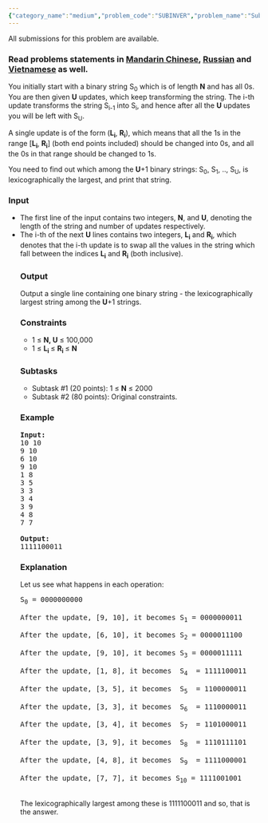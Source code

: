 ```yaml
---
{"category_name":"medium","problem_code":"SUBINVER","problem_name":"SubInversing","languages_supported":{"0":"ADA","1":"ASM","2":"BASH","3":"BF","4":"C","5":"C99 strict","6":"CAML","7":"CLOJ","8":"CLPS","9":"CPP 4.3.2","10":"CPP 4.9.2","11":"CPP14","12":"CS2","13":"D","14":"ERL","15":"FORT","16":"FS","17":"GO","18":"HASK","19":"ICK","20":"ICON","21":"JAVA","22":"JS","23":"LISP clisp","24":"LISP sbcl","25":"LUA","26":"NEM","27":"NICE","28":"NODEJS","29":"PAS fpc","30":"PAS gpc","31":"PERL","32":"PERL6","33":"PHP","34":"PIKE","35":"PRLG","36":"PYPY","37":"PYTH","38":"PYTH 3.4","39":"RUBY","40":"SCALA","41":"SCM chicken","42":"SCM guile","43":"SCM qobi","44":"ST","45":"TCL","46":"TEXT","47":"WSPC"},"max_timelimit":3,"source_sizelimit":50000,"problem_author":"gainullinildar","problem_tester":"melfice","date_added":"26-05-2017","tags":{"0":"gainullinildar","1":"hashes","2":"ltime48","3":"medium","4":"persistence","5":"segment"},"editorial_url":"https://discuss.codechef.com/problems/SUBINVER","time":{"view_start_date":1495899840,"submit_start_date":1495899840,"visible_start_date":1495899840,"end_date":1735669800},"layout":"problem"}
---
```

<span class="solution-visible-txt">All submissions for this problem are available.</span><h3> Read problems statements in <a target="_blank" href="http://www.codechef.com/download/translated/LTIME48/mandarin/SUBINVER.pdf">Mandarin Chinese</a>, <a target="_blank" href="http://www.codechef.com/download/translated/LTIME48/russian/SUBINVER.pdf">Russian</a> and <a target="_blank" href="http://www.codechef.com/download/translated/LTIME48/vietnamese/SUBINVER.pdf">Vietnamese</a> as well.</h3>

<p>You initially start with a binary string S<sub>0</sub> which is of length <b>N</b> and has all 0s. You are then given <b>U</b> updates, which keep transforming the string. The i-th update transforms the string S<sub>i-1</sub> into S<sub>i</sub>, and hence after all the <b>U</b> updates you will be left with S<sub>U</sub>.</p> 

<p>A single update is of the form (<b>L<sub>i</sub></b>, <b>R<sub>i</sub></b>), which means that all the 1s in the range [<b>L<sub>i</sub></b>, <b>R<sub>i</sub></b>] (both end points included) should be changed into 0s, and all the 0s in that range should be changed to 1s.</p>

<p>You need to find out which among the <b>U</b>+1 binary strings: S<sub>0</sub>, S<sub>1</sub>, .., S<sub>U</sub>, is lexicographically the largest, and print that string.</p>


<h3>Input</h3>
<ul>
<li>The first line of the input contains two integers, <b>N</b>, and <b>U</b>, denoting the length of the string and number of updates respectively. </li>
<li>The i-th of the next <b>U</b> lines contains two integers, <b>L<sub>i</sub></b> and <b>R<sub>i</sub></b>, which denotes that the i-th update is to swap all the values in the string which fall between the indices <b>L<sub>i</sub></b> and <b>R<sub>i</sub></b> (both inclusive). </li>
 
<h3>Output</h3>
<p>Output a single line containing one binary string - the lexicographically largest string among the <b>U</b>+1 strings.</p>
 
<h3>Constraints</h3>
<ul>
<li>1 ≤ <b>N, U</b> ≤ 100,000</li>
<li>1 ≤ <b> L<sub>i</sub> </b> ≤ <b> R<sub>i</sub> </b> ≤ <b>N</b></li>
</ul>
 
 
 
<h3>Subtasks</h3>
<ul>
<li>Subtask #1 (20 points): 1 ≤ <b>N</b> ≤ 2000</li>
<li>Subtask #2 (80 points): Original constraints.</li>
</ul>
 
 
 
 
<h3>Example</h3>
 
<pre><b>Input:</b>
10 10
9 10
6 10
9 10
1 8
3 5
3 3
3 4
3 9
4 8
7 7

<b>Output:</b>
1111100011
</pre>
 
<h3>Explanation</h3>
<p>Let us see what happens in each operation:</p>
<pre>
<li>S<sub>0</sub> = 0000000000</li>
<li>After the update, [9, 10], it becomes S<sub>1</sub> = 0000000011</li>
<li>After the update, [6, 10], it becomes S<sub>2</sub> = 0000011100</li>
<li>After the update, [9, 10], it becomes S<sub>3</sub> = 0000011111</li>
<li>After the update, [1, 8], it becomes  S<sub>4</sub>  = 1111100011</li>
<li>After the update, [3, 5], it becomes  S<sub>5</sub>  = 1100000011</li>
<li>After the update, [3, 3], it becomes  S<sub>6</sub>  = 1110000011</li>
<li>After the update, [3, 4], it becomes  S<sub>7</sub>  = 1101000011</li>
<li>After the update, [3, 9], it becomes  S<sub>8</sub>  = 1110111101</li>
<li>After the update, [4, 8], it becomes  S<sub>9</sub>  = 1111000001</li>
<li>After the update, [7, 7], it becomes S<sub>10</sub> = 1111001001</li>
</pre>

<p>The lexicographically largest among these is 1111100011 and so, that is the answer.</p>
